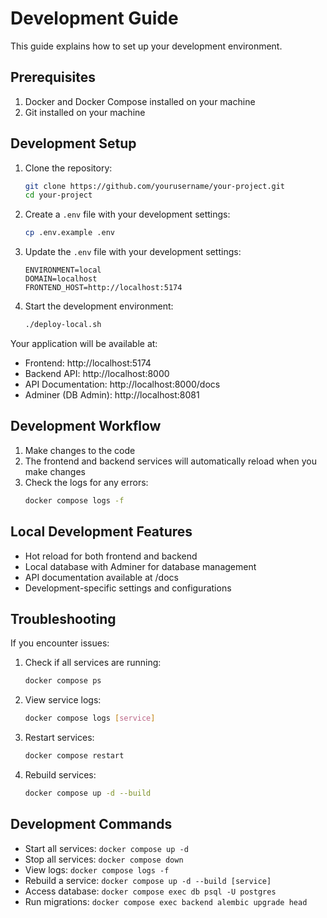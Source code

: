 # Development Guide

This guide explains how to set up your development environment.

## Prerequisites

1. Docker and Docker Compose installed on your machine
2. Git installed on your machine

## Development Setup

1. Clone the repository:
   ```bash
   git clone https://github.com/yourusername/your-project.git
   cd your-project
   ```

2. Create a `.env` file with your development settings:
   ```bash
   cp .env.example .env
   ```

3. Update the `.env` file with your development settings:
   ```
   ENVIRONMENT=local
   DOMAIN=localhost
   FRONTEND_HOST=http://localhost:5174
   ```

4. Start the development environment:
   ```bash
   ./deploy-local.sh
   ```

Your application will be available at:
- Frontend: http://localhost:5174
- Backend API: http://localhost:8000
- API Documentation: http://localhost:8000/docs
- Adminer (DB Admin): http://localhost:8081

## Development Workflow

1. Make changes to the code
2. The frontend and backend services will automatically reload when you make changes
3. Check the logs for any errors:
   ```bash
   docker compose logs -f
   ```

## Local Development Features

- Hot reload for both frontend and backend
- Local database with Adminer for database management
- API documentation available at /docs
- Development-specific settings and configurations

## Troubleshooting

If you encounter issues:

1. Check if all services are running:
   ```bash
   docker compose ps
   ```

2. View service logs:
   ```bash
   docker compose logs [service]
   ```

3. Restart services:
   ```bash
   docker compose restart
   ```

4. Rebuild services:
   ```bash
   docker compose up -d --build
   ```

## Development Commands

- Start all services: `docker compose up -d`
- Stop all services: `docker compose down`
- View logs: `docker compose logs -f`
- Rebuild a service: `docker compose up -d --build [service]`
- Access database: `docker compose exec db psql -U postgres`
- Run migrations: `docker compose exec backend alembic upgrade head`